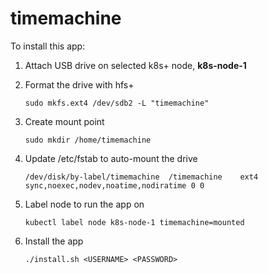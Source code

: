 # timemachine

To install this app:

1. Attach USB drive on selected k8s+ node, **k8s-node-1**

2. Format the drive with hfs+

   `sudo mkfs.ext4 /dev/sdb2 -L "timemachine"`

3. Create mount point

   `sudo mkdir /home/timemachine`

4. Update /etc/fstab to auto-mount the drive

   `/dev/disk/by-label/timemachine  /timemachine    ext4    sync,noexec,nodev,noatime,nodiratime 0 0`

5. Label node to run the app on

   `kubectl label node k8s-node-1 timemachine=mounted`

6. Install the app

   `./install.sh <USERNAME> <PASSWORD>`

   
